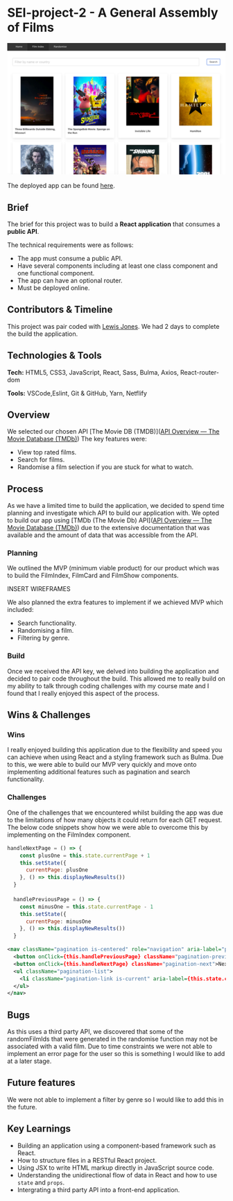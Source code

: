 
# SEI-project-2 - A General Assembly of Films

![A General Assembly of Films](/movie-api.png)

The deployed app can be found [here](https://condescending-kowalevski-76c740.netlify.app/).

## Brief
The brief for this project was to build a **React application** that consumes a **public API**.

The technical requirements were as follows:
- The app must consume a public API.
- Have several components including at least one class component and one functional component.
- The app can have an optional router.
- Must be deployed online.

## Contributors & Timeline
This project was pair coded with [Lewis Jones](https://github.com/LewisJones0). We had 2 days to complete the build the application.

## Technologies & Tools

**Tech:** HTML5, CSS3, JavaScript, React, Sass, Bulma, Axios, React-router-dom

**Tools:** VSCode,Eslint, Git & GitHub, Yarn, Netflify

## Overview 
We selected our chosen API [The Movie DB (TMDB)]([API Overview — The Movie Database (TMDb)](https://www.themoviedb.org/documentation/api)) The key features were:
- View top rated films.
- Search for films.
- Randomise a film selection if you are stuck for what to watch.

## Process
As we have a limited time to build the application, we decided to spend time planning and investigate which API to build our application with. We opted to build our app using [TMDb (The Movie Db) API]([API Overview — The Movie Database (TMDb)](https://www.themoviedb.org/documentation/api)) due to the extensive documentation that was available and the amount of data that was accessible from the API. 

### Planning
We outlined the MVP (minimum viable product) for our product which was to build the FilmIndex, FilmCard and FilmShow components.

INSERT WIREFRAMES

We also planned the extra features to implement if we achieved MVP which included:
- Search functionality.
- Randomising a film.
- Filtering by genre.

### Build
Once we received the API key, we delved into building the application and decided to pair code throughout the build. This allowed me to really build on my ability to talk through coding challenges with my course mate and I found that I really enjoyed this aspect of the process.

## Wins & Challenges
### Wins
I really enjoyed building this application due to the flexibility and speed you can achieve when using React and a styling framework such as Bulma. Due to this, we were able to build our MVP very quickly and move onto implementing additional features such as pagination and search functionality.

### Challenges
One of the challenges that we encountered whilst building the app was due to the limitations of how many objects it could return for each GET request. The below code snippets show how we were able to overcome this by implementing on the FilmIndex component.

```js
handleNextPage = () => {
    const plusOne = this.state.currentPage + 1
    this.setState({ 
      currentPage: plusOne
    }, () => this.displayNewResults())
  }

  handlePreviousPage = () => {
    const minusOne = this.state.currentPage - 1
    this.setState({ 
      currentPage: minusOne
    }, () => this.displayNewResults())
  }
```
```xml
<nav className="pagination is-centered" role="navigation" aria-label="pagination">
  <button onClick={this.handlePreviousPage} className="pagination-previous">Previous page</button>
  <button onClick={this.handleNextPage} className="pagination-next">Next page</button>
  <ul className="pagination-list">
    <li className="pagination-link is-current" aria-label={this.state.currentPage} aria-current="page">{this.state.currentPage}</li>
  </ul>
</nav>
```

## Bugs
As this uses a third party API, we discovered that some of the randomFilmIds that were generated in the randomise function may not be associated with a valid film. Due to time constraints we were not able to implement an error page for the user so this is something I would like to add at a later stage.
 
## Future features
We were not able to implement a filter by genre so I would like to add this in the future.

## Key Learnings
- Building an application using a component-based framework such as React.
- How to structure files in a RESTful React project.
- Using JSX to write HTML markup directly in JavaScript source code.
- Understanding the unidirectional flow of data in React and how to use `state` and `props`.
- Intergrating a third party API into a front-end application.

